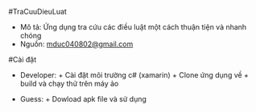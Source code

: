 #TraCuuDieuLuat

- Mô tả: Ứng dụng tra cứu các điều luật một cách thuận tiện và nhanh chóng
- Nguồn: mduc040802@gmail.com

#Cài đặt

- Developer: + Cài đặt môi trường c# (xamarin) + Clone ứng dụng về + build và chạy thử trên máy ảo

- Guess: + Dowload apk file và sử dụng
